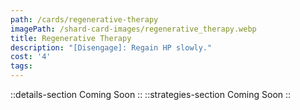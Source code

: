 ```yaml
---
path: /cards/regenerative-therapy
imagePath: /shard-card-images/regenerative_therapy.webp
title: Regenerative Therapy
description: "[Disengage]: Regain HP slowly."
cost: '4'
tags:
---
```

::details-section
Coming Soon
::
::strategies-section
Coming Soon
::